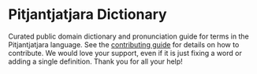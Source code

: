 
# Pitjantjatjara Dictionary

Curated public domain dictionary and pronunciation guide for terms in the Pitjantjatjara language. See the [contributing guide](https://github.com/drumworkteam/term/blob/make/.github/contributing.md) for details on how to contribute. We would love your support, even if it is just fixing a word or adding a single definition. Thank you for all your help!